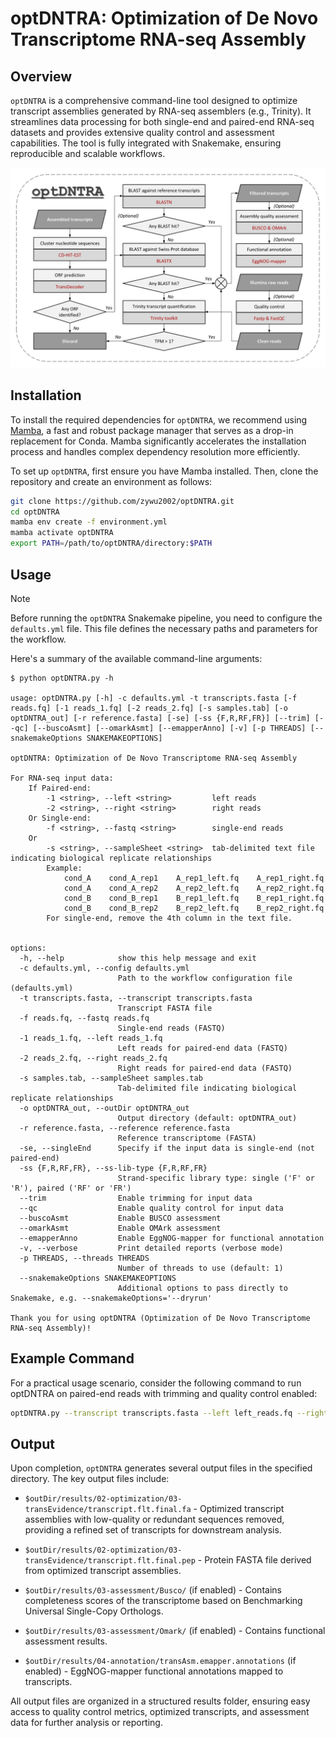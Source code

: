 # optDNTRA: Optimization of De Novo Transcriptome RNA-seq Assembly

## Overview

`optDNTRA` is a comprehensive command-line tool designed to optimize transcript assemblies generated by RNA-seq assemblers (e.g., Trinity). It streamlines data processing for both single-end and paired-end RNA-seq datasets and provides extensive quality control and assessment capabilities. The tool is fully integrated with Snakemake, ensuring reproducible and scalable workflows.

![Workflow Diagram](optDNTRA_pipeline.png)

## Installation

To install the required dependencies for `optDNTRA`, we recommend using [Mamba](https://github.com/mamba-org/mamba), a fast and robust package manager that serves as a drop-in replacement for Conda. Mamba significantly accelerates the installation process and handles complex dependency resolution more efficiently.

To set up `optDNTRA`, first ensure you have Mamba installed. Then, clone the repository and create an environment as follows:

```bash
git clone https://github.com/zywu2002/optDNTRA.git
cd optDNTRA
mamba env create -f environment.yml
mamba activate optDNTRA
export PATH=/path/to/optDNTRA/directory:$PATH
```

## Usage

> [!NOTE]
> Before running the `optDNTRA` Snakemake pipeline, you need to configure the `defaults.yml` file. This file defines the necessary paths and parameters for the workflow.

Here's a summary of the available command-line arguments:

```
$ python optDNTRA.py -h

usage: optDNTRA.py [-h] -c defaults.yml -t transcripts.fasta [-f reads.fq] [-1 reads_1.fq] [-2 reads_2.fq] [-s samples.tab] [-o optDNTRA_out] [-r reference.fasta] [-se] [-ss {F,R,RF,FR}] [--trim] [--qc] [--buscoAsmt] [--omarkAsmt] [--emapperAnno] [-v] [-p THREADS] [--snakemakeOptions SNAKEMAKEOPTIONS]

optDNTRA: Optimization of De Novo Transcriptome RNA-seq Assembly

For RNA-seq input data:
    If Paired-end:
        -1 <string>, --left <string>         left reads
        -2 <string>, --right <string>        right reads
    Or Single-end:
        -f <string>, --fastq <string>        single-end reads
    Or
        -s <string>, --sampleSheet <string>  tab-delimited text file indicating biological replicate relationships
        Example:
            cond_A    cond_A_rep1    A_rep1_left.fq    A_rep1_right.fq
            cond_A    cond_A_rep2    A_rep2_left.fq    A_rep2_right.fq
            cond_B    cond_B_rep1    B_rep1_left.fq    B_rep1_right.fq
            cond_B    cond_B_rep2    B_rep2_left.fq    B_rep2_right.fq
        For single-end, remove the 4th column in the text file.
        

options:
  -h, --help            show this help message and exit
  -c defaults.yml, --config defaults.yml
                        Path to the workflow configuration file (defaults.yml)
  -t transcripts.fasta, --transcript transcripts.fasta
                        Transcript FASTA file
  -f reads.fq, --fastq reads.fq
                        Single-end reads (FASTQ)
  -1 reads_1.fq, --left reads_1.fq
                        Left reads for paired-end data (FASTQ)
  -2 reads_2.fq, --right reads_2.fq
                        Right reads for paired-end data (FASTQ)
  -s samples.tab, --sampleSheet samples.tab
                        Tab-delimited file indicating biological replicate relationships
  -o optDNTRA_out, --outDir optDNTRA_out
                        Output directory (default: optDNTRA_out)
  -r reference.fasta, --reference reference.fasta
                        Reference transcriptome (FASTA)
  -se, --singleEnd      Specify if the input data is single-end (not paired-end)
  -ss {F,R,RF,FR}, --ss-lib-type {F,R,RF,FR}
                        Strand-specific library type: single ('F' or 'R'), paired ('RF' or 'FR')
  --trim                Enable trimming for input data
  --qc                  Enable quality control for input data
  --buscoAsmt           Enable BUSCO assessment
  --omarkAsmt           Enable OMArk assessment
  --emapperAnno         Enable EggNOG-mapper for functional annotation
  -v, --verbose         Print detailed reports (verbose mode)
  -p THREADS, --threads THREADS
                        Number of threads to use (default: 1)
  --snakemakeOptions SNAKEMAKEOPTIONS
                        Additional options to pass directly to Snakemake, e.g. --snakemakeOptions='--dryrun'

Thank you for using optDNTRA (Optimization of De Novo Transcriptome RNA-seq Assembly)!
```

## Example Command

For a practical usage scenario, consider the following command to run optDNTRA on paired-end reads with trimming and quality control enabled:

```bash
optDNTRA.py --transcript transcripts.fasta --left left_reads.fq --right right_reads.fq --threads 8 --trim --qc
```

## Output

Upon completion, `optDNTRA` generates several output files in the specified directory. The key output files include:

- `$outDir/results/02-optimization/03-transEvidence/transcript.flt.final.fa` - Optimized transcript assemblies with low-quality or redundant sequences removed, providing a refined set of transcripts for downstream analysis.

- `$outDir/results/02-optimization/03-transEvidence/transcript.flt.final.pep` - Protein FASTA file derived from optimized transcript assemblies.

- `$outDir/results/03-assessment/Busco/` (if enabled) - Contains completeness scores of the transcriptome based on Benchmarking Universal Single-Copy Orthologs.

- `$outDir/results/03-assessment/Omark/` (if enabled) - Contains functional assessment results.

- `$outDir/results/04-annotation/transAsm.emapper.annotations` (if enabled) - EggNOG-mapper functional annotations mapped to transcripts.

All output files are organized in a structured results folder, ensuring easy access to quality control metrics, optimized transcripts, and assessment data for further analysis or reporting.
